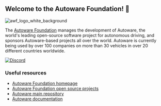 ## Welcome to the Autoware Foundation! 👋

![awf_logo_white_background](https://user-images.githubusercontent.com/63835446/162110040-7cbceb06-5854-4af4-98ff-2ab77629bacc.png)

The [Autoware Foundation](https://www.autoware.org/) manages the development of Autoware, the world's leading open-source software project for autonomous driving, and sponsors Autoware-based projects all over the world. Autoware is currently being used by over 100 companies on more than 30 vehicles in over 20 different countries worldwide.

[![Discord](https://img.shields.io/discord/953808765935816715?label=Autoware%20Discord&style=flat-square)](https://discord.gg/Q94UsPvReQ)

### Useful resources

- [Autoware Foundation homepage](https://www.autoware.org/)
- [Autoware Foundation open source projects](https://github.com/autowarefoundation/autoware-projects/wiki#autoware-foundation-open-source-projects)
- [Autoware main repository](https://github.com/autowarefoundation/autoware)
- [Autoware documentation](https://autowarefoundation.github.io/autoware-documentation/main/)
